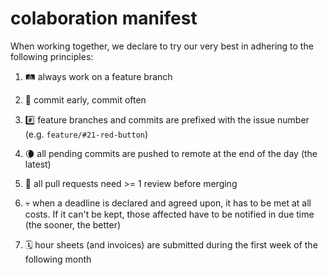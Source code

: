 # colaboration manifest

When working together, we declare to try our very best in adhering to the following principles:

1. 🛤 always work on a feature branch

2. 🏇 commit early, commit often

3. #️⃣ feature branches and commits are prefixed with the issue number (e.g. `feature/#21-red-button`)

4. 🌘 all pending commits are pushed to remote at the end of the day (the latest)

5. 👀 all pull requests need >= 1 review before merging

6. 💀 when a deadline is declared and agreed upon, it has to be met at all costs. If it can't be kept, those affected have to be notified in due time (the sooner, the better)

7. 🗓 hour sheets (and invoices) are submitted during the first week of the following month
